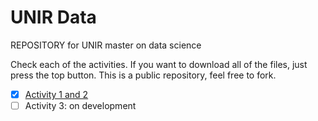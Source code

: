 # UNIR Data
REPOSITORY for UNIR master on data science

Check each of the activities. If you want to download all of the files, just press the top button. This is a public repository, feel free to fork.

- [x] [Activity 1 and 2](https://github.com/joekreatera/unir_master_data_science/tree/master/datacaptureclass/activity1_data_transformation)
- [ ] Activity 3: on development
